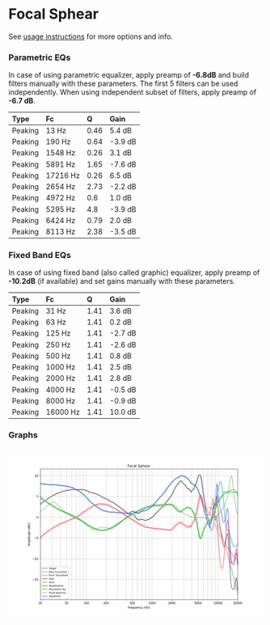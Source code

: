 # Focal Sphear
See [usage instructions](https://github.com/jaakkopasanen/AutoEq#usage) for more options and info.

### Parametric EQs
In case of using parametric equalizer, apply preamp of **-6.8dB** and build filters manually
with these parameters. The first 5 filters can be used independently.
When using independent subset of filters, apply preamp of **-6.7 dB**.

| Type    | Fc       |    Q | Gain    |
|:--------|:---------|:-----|:--------|
| Peaking | 13 Hz    | 0.46 | 5.4 dB  |
| Peaking | 190 Hz   | 0.64 | -3.9 dB |
| Peaking | 1548 Hz  | 0.26 | 3.1 dB  |
| Peaking | 5891 Hz  | 1.65 | -7.6 dB |
| Peaking | 17216 Hz | 0.26 | 6.5 dB  |
| Peaking | 2654 Hz  | 2.73 | -2.2 dB |
| Peaking | 4972 Hz  | 0.6  | 1.0 dB  |
| Peaking | 5295 Hz  | 4.8  | -3.9 dB |
| Peaking | 6424 Hz  | 0.79 | 2.0 dB  |
| Peaking | 8113 Hz  | 2.38 | -3.5 dB |

### Fixed Band EQs
In case of using fixed band (also called graphic) equalizer, apply preamp of **-10.2dB**
(if available) and set gains manually with these parameters.

| Type    | Fc       |    Q | Gain    |
|:--------|:---------|:-----|:--------|
| Peaking | 31 Hz    | 1.41 | 3.6 dB  |
| Peaking | 63 Hz    | 1.41 | 0.2 dB  |
| Peaking | 125 Hz   | 1.41 | -2.7 dB |
| Peaking | 250 Hz   | 1.41 | -2.6 dB |
| Peaking | 500 Hz   | 1.41 | 0.8 dB  |
| Peaking | 1000 Hz  | 1.41 | 2.5 dB  |
| Peaking | 2000 Hz  | 1.41 | 2.8 dB  |
| Peaking | 4000 Hz  | 1.41 | -0.5 dB |
| Peaking | 8000 Hz  | 1.41 | -0.9 dB |
| Peaking | 16000 Hz | 1.41 | 10.0 dB |

### Graphs
![](./Focal%20Sphear.png)
